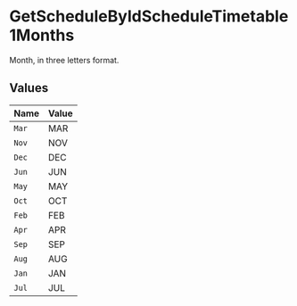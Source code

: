 # GetScheduleByIdScheduleTimetable1Months

Month, in three letters format.


## Values

| Name  | Value |
| ----- | ----- |
| `Mar` | MAR   |
| `Nov` | NOV   |
| `Dec` | DEC   |
| `Jun` | JUN   |
| `May` | MAY   |
| `Oct` | OCT   |
| `Feb` | FEB   |
| `Apr` | APR   |
| `Sep` | SEP   |
| `Aug` | AUG   |
| `Jan` | JAN   |
| `Jul` | JUL   |